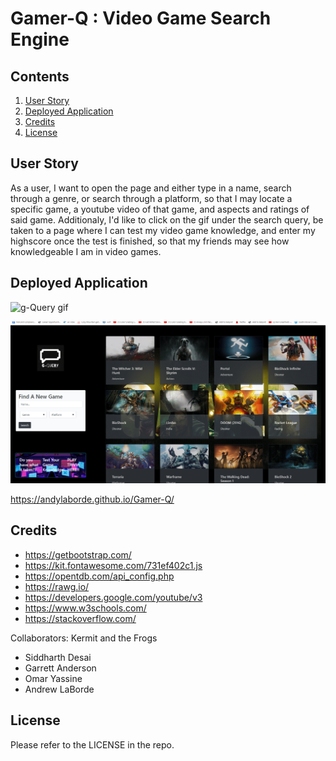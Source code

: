 # Gamer-Q : Video Game Search Engine

## Contents

1. [User Story](#user-story)
2. [Deployed Application](#deployed-application)
3. [Credits](#credits)
4. [License](#license)

## User Story

As a user, I want to open the page and either type in a name, search through a genre, or search through a platform, so that I may locate a specific game, a youtube video of that game, and aspects and ratings of said game. Additionaly, I'd like to click on the gif under the search query, be taken to a page where I can test my video game knowledge, and enter my highscore once the test is finished, so that my friends may see how knowledgeable I am in video games.

## Deployed Application

![g-Query gif](assets/images/gamerQ.gif)

![g-Query Trivia gif](assets/images/GamerQT.gif)

https://andylaborde.github.io/Gamer-Q/

## Credits

* https://getbootstrap.com/
* https://kit.fontawesome.com/731ef402c1.js
* https://opentdb.com/api_config.php
* https://rawg.io/
* https://developers.google.com/youtube/v3
* https://www.w3schools.com/
* https://stackoverflow.com/

Collaborators: Kermit and the Frogs
- Siddharth Desai
- Garrett Anderson
- Omar Yassine
- Andrew LaBorde

## License

Please refer to the LICENSE in the repo.
